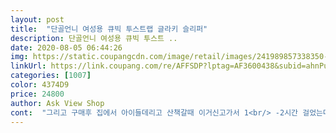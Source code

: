 ```yaml
---
layout: post 
title:  "단골언니 여성용 큐빅 투스트랩 글라키 슬리퍼" 
description: 단골언니 여성용 큐빅 투스트 ..
date: 2020-08-05 06:44:26 
img: https://static.coupangcdn.com/image/retail/images/241989857338350-a4c18289-1d09-4a60-af91-7313e7deaf81.jpg 
linkUrl: https://link.coupang.com/re/AFFSDP?lptag=AF3600438&subid=ahnPublicAsk&pageKey=1297940432&itemId=2310974771&vendorItemId=70307767632&traceid=V0-113-00dd5673362bb057 
categories: [1007] 
color: 4374D9 
price: 24800 
author: Ask View Shop 
cont:  "그리고 구매후 집에서 아이들데리고 산책갈때 이거신고가서 1<br/> -2시간 걸었는데도 다리안아팠어요<br/>그리고 신발이 예뻐서 산책갈때도 운동화대신 이거신어요 ㅎ<br/>너무 편하고 예뻐서 집에서도 신으려고 구매했어요<br/>발바닥쿠션이 좋아서 푹신푹신해요<br/>상품평처럼 막 폭신하거나 완전 편하다는건 모르겠어요 그래도 모양이나 밑창은 이쁘고 미끄럼 방지도 있어 신발이 튼튼해 보이긴해요!<br/>슬리퍼로 신기에 디자인 예뻐요<br/>이신발은 정말 편하고 다리가 안아파요<br/>이신발을 오프라인으로 구매해서 사무실에서신고있었는데<br/>제가 다리가 잘붓고 잘아파서<br/>출퇴근시 지하철이나버스에서 서서가면 밤에 다리가 정말 많이 아픈데<br/>평소 240이나 245신는데 235<br/> -240으로 주문하니 발바닥 크기는 맞아요 하지만 발등 끈 높이가 너무 넉넉해서 헐렁하구요 다른 후기처럼 발바닥 부분이 진짜 미끄러웠고 발등부분도 헐렁하니까 저는 10분 동안 두번 미끄러졌네요<br/>평소240신는데 이사이즈 작지않고 잘 맞아요<br/>" 
---
```


